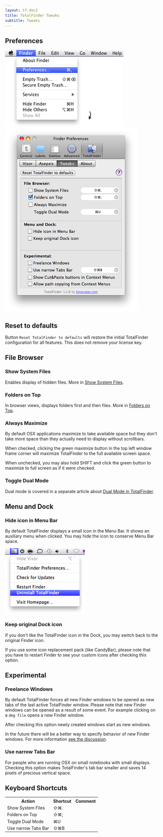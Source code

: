 ```yaml
---
layout: tf-doc2
title: TotalFinder Tweaks
subtitle: Tweaks
---
```


<div class="doc-side">
    <div class="doc-side-inner">
        <h2>Preferences</h2>
        <img src="/images/preferences-menu.png" class="doc-pref-menu">
        <img src="/images/pref-tweaks.png" class="doc-pref">
    </div>
</div>


## Reset to defaults

Button `Reset TotalFinder to defaults` will restore the initial TotalFinder configuration for all features. This does not remove your license key.

## File Browser

### Show System Files

Enables display of hidden files. More in [Show System Files](/show-system-files).

### Folders on Top

In browser views, displays folders first and then files. More in [Folders on Top](/folders-on-top).

### Always Maximize

By default OSX applications maximize to take available space but they don't take more space than they actually need to display without scrollbars.

When checked, clicking the green maximize button in the top left window frame corner will maximize TotalFinder to the full available screen space.

When unchecked, you may also hold SHIFT and click the green button to maximize to full screen as if it were checked.

### Toggle Dual Mode

Dual mode is covered in a separate article about [Dual Mode in TotalFinder](/dual-mode).

## Menu and Dock

### Hide icon in Menu Bar

By default TotalFinder displays a small icon in the Menu Bar. It shows an auxiliary menu when clicked. You may hide the icon to conserve Menu Bar space.

<img src="/images/uninstall-menu.png">

### Keep original Dock icon

If you don't like the TotalFinder icon in the Dock, you may switch back to the original Finder icon.

If you use some icon replacement pack (like CandyBar), please note that you have to restart Finder to see your custom icons after checking this option.

## Experimental

### Freelance Windows

By default TotalFinder forces all new Finder windows to be opened as new tabs of the last active TotalFinder window. Please note that new Finder windows can be opened as a result of some event. For example clicking on a `dmg file` opens a new Finder window.

After checking this option newly created windows start as new windows.

In the future there will be a better way to specify behavior of new Finder windows. For more information [see the discussion](http://getsatisfaction.com/binaryage/topics/what_does_freelance_window_preference_mean).

### Use narrow Tabs Bar

For people who are running OSX on small notebooks with small displays. Checking this option makes TotalFinder's tab bar smaller and saves 14 pixels of precious vertical space.

## Keyboard Shortcuts

<div class="keyboard-shortcuts full">
    <table border="0" cellspacing="0" cellpadding="0">
        <tr><th>Action</th><th>Shortcut</th><th>Comment</th></tr>
        <tr><td>Show System Files</td><td>⇧⌘.</td><td></td></tr>
        <tr><td>Folders on Top</td><td>⇧⌘;</td><td></td></tr>
        <tr><td>Toggle Dual Mode</td><td>⌘U</td><td></td></tr>
        <tr><td>Use narrow Tabs Bar</td><td>⇧⌘B</td><td></td></tr>
    </table>
</div>